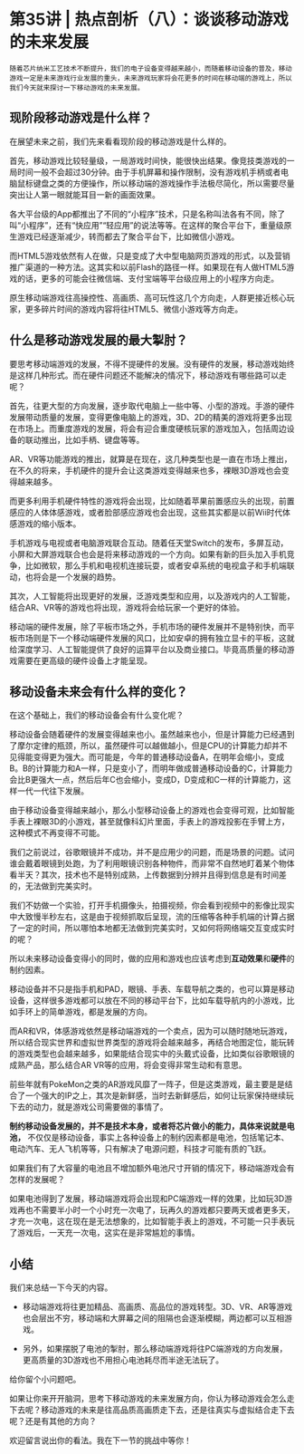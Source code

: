 # 第35讲 | 热点剖析（八）：谈谈移动游戏的未来发展

    随着芯片纳米工艺技术不断提升，我们的电子设备变得越来越小，而随着移动设备的普及，移动游戏一定是未来游戏行业发展的重头，未来游戏玩家将会花更多的时间在移动端的游戏上，所以我们今天就来探讨一下移动游戏的未来发展。

## 现阶段移动游戏是什么样？

在展望未来之前，我们先来看看现阶段的移动游戏是什么样的。

首先，移动游戏比较轻量级，一局游戏时间快，能很快出结果。像竞技类游戏的一局时间一般不会超过30分钟。由于手机屏幕和操作限制，没有游戏机手柄或者电脑鼠标键盘之类的方便操作，所以移动端的游戏操作手法极尽简化，所以需要尽量突出让人第一眼就能耳目一新的画面效果。

各大平台级的App都推出了不同的“小程序”技术，只是名称叫法各有不同，除了叫“小程序”，还有“快应用”“轻应用”的说法等等。在这样的聚合平台下，重量级原生游戏已经逐渐减少，转而都去了聚合平台下，比如微信小游戏。

而HTML5游戏依然有人在做，只是变成了大中型电脑网页游戏的形式，以及营销推广渠道的一种方法。这其实和以前Flash的路径一样。如果现在有人做HTML5游戏的话，更多的可能会往微信端、支付宝端等平台级应用上的小程序方向走。

原生移动端游戏往高操控性、高画质、高可玩性这几个方向走，人群更接近核心玩家，更多碎片时间的游戏内容将往HTML5、微信小游戏等方向走。

## 什么是移动游戏发展的最大掣肘？

要思考移动端游戏的发展，不得不提硬件的发展。没有硬件的发展，移动游戏始终是这样几种形式。而在硬件问题还不能解决的情况下，移动游戏有哪些路可以走呢？

首先，往更大型的方向发展，逐步取代电脑上一些中等、小型的游戏。手游的硬件发展带动质量的发展，变得更像电脑上的游戏，3D、2D的精美的游戏将更多出现在市场上。而重度游戏的发展，将会有迎合重度硬核玩家的游戏加入，包括周边设备的联动推出，比如手柄、键盘等等。

AR、VR等功能游戏的推出，就算是在现在，这几种类型也是一直在市场上推出，在不久的将来，手机硬件的提升会让这类游戏变得越来也多，裸眼3D游戏也会变得越来越多。

而更多利用手机硬件特性的游戏将会出现，比如随着苹果前置感应头的出现，前置感应的人体体感游戏，或者脸部感应游戏也会出现，这些其实都是以前Wii时代体感游戏的缩小版本。

手机游戏与电视或者电脑游戏联合互动。随着任天堂Switch的发布，多屏互动，小屏和大屏游戏联合也会是将来移动游戏的一个方向。如果有新的巨头加入手机竞争，比如微软，那么手机和电视机连接玩耍，或者安卓系统的电视盒子和手机端联动，也将会是一个发展的趋势。

其次，人工智能将出现更好的发展，泛游戏类型和应用，以及游戏内的人工智能，结合AR、VR等的游戏也将出现，游戏将会给玩家一个更好的体验。

移动端的硬件发展，除了平板市场之外，手机市场的硬件发展并不是特别快，而平板市场则是下一个移动端硬件发展的风口，比如安卓的拥有独立显卡的平板，这就给深度学习、人工智能提供了良好的运算平台以及商业接口。毕竟高质量的移动游戏需要在更高级的硬件设备上才能呈现。

## 移动设备未来会有什么样的变化？

在这个基础上，我们的移动设备会有什么变化呢？

移动设备会随着硬件的发展变得越来也小。虽然越来也小，但是计算能力已经遇到了摩尔定律的瓶颈，所以，虽然硬件可以越做越小，但是CPU的计算能力却并不见得能变得更为强大。而可能是，今年的普通移动设备A，在明年会缩小，变成B。B的计算能力和A一样，只是变小了，而明年做成普通移动设备的C，计算能力会比B更强大一点，然后后年C也会缩小，变成D，D变成和C一样的计算能力，这样一代一代往下发展。

由于移动设备变得越来越小，那么小型移动设备上的游戏也会变得可观，比如智能手表上裸眼3D的小游戏，甚至就像科幻片里面，手表上的游戏投影在手臂上方，这种模式不再变得不可能。

我们之前说过，谷歌眼镜并不成功，并不是应用少的问题，而是场景的问题。试问谁会戴着眼镜到处跑，为了利用眼镜识别各种物件，而非常不自然地盯着某个物体看半天？其次，技术也不是特别成熟，上传数据到分辨并且得到信息是有时间差的，无法做到完美实时。

我们不妨做一个实验，打开手机摄像头，拍摄视频，你会看到视频中的影像比现实中大致慢半秒左右，这是由于视频抓取后呈现，流的压缩等各种手机端的计算占据了一定的时间，所以哪怕本地都无法做到完美实时，又如何将网络端交互变成实时的呢？

所以未来移动设备变得小的同时，做的应用和游戏也应该考虑到**互动效果**和**硬件**的制约因素。

移动设备并不只是指手机和PAD，眼镜、手表、车载导航之类的，也可以算是移动设备，这样很多游戏都可以放在不同的移动平台下，比如车载导航内的小游戏，比如手环上的简单游戏，都是发展的方向。

而AR和VR，体感游戏依然是移动端游戏的一个卖点，因为可以随时随地玩游戏，所以结合现实世界和虚拟世界类型的游戏将会越来越多，再结合地图定位，能玩转的游戏类型也会越来越多，如果能结合现实中的头戴式设备，比如类似谷歌眼镜的成熟产品，那么结合AR VR等的应用，将会变得非常生动和有意思。

前些年就有PokeMon之类的AR游戏风靡了一阵子，但是这类游戏，最主要是是结合了一个强大的IP之上，其次是新鲜感，当时去新鲜感后，如何让玩家保持继续玩下去的动力，就是游戏公司需要做的事情了。

**制约移动设备发展的，并不是技术本身，或者将芯片做小的能力，具体来说就是电池，** 不仅仅是移动设备，事实上各种设备上的制约因素都是电池，包括笔记本、电动汽车、无人飞机等等，只有解决了电源问题，科技才可能有质的飞跃。

如果我们有了大容量的电池且不增加额外电池尺寸开销的情况下，移动端游戏会有怎样的发展呢？

如果电池得到了发展，移动端游戏将会出现和PC端游戏一样的效果，比如玩3D游戏再也不需要半小时一个小时充一次电了，玩再久的游戏都只要两天或者更多天，才充一次电，这在现在是无法想象的，比如智能手表上的游戏，不可能一只手表玩了游戏后，一天充一次电，这实在是非常尴尬的事情。

## 小结

我们来总结一下今天的内容。

*   移动端游戏将往更加精品、高画质、高品位的游戏转型。3D、VR、AR等游戏也会层出不穷，移动端和大屏幕之间的阻隔也会逐渐模糊，两边都可以互相游戏。
    
*   另外，如果摆脱了电池的掣肘，那么移动端游戏将往PC端游戏的方向发展，更高质量的3D游戏也不用担心电池耗尽而半途无法玩了。
    

给你留个小问题吧。

如果让你来开开脑洞，思考下移动游戏的未来发展方向，你认为移动游戏会怎么走下去呢？移动游戏的未来是往高品质高画质走下去，还是往真实与虚拟结合走下去呢？还是有其他的方向？

欢迎留言说出你的看法。我在下一节的挑战中等你！
    
